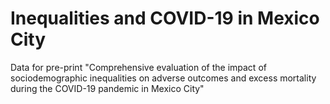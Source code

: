 # Inequalities and COVID-19 in Mexico City
Data for pre-print "Comprehensive evaluation of the impact of sociodemographic inequalities on adverse outcomes and excess mortality during the COVID-19 pandemic in Mexico City"
